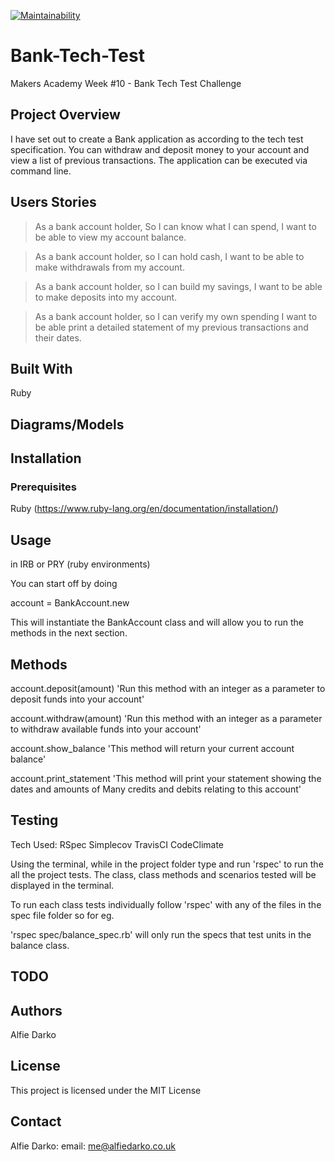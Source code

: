 [![Maintainability](https://api.codeclimate.com/v1/badges/82661539fce10cbc2900/maintainability)](https://codeclimate.com/github/AlfieDarko/Bank-Tech-Test/maintainability)


# Bank-Tech-Test
Makers Academy Week #10 - Bank Tech Test Challenge

## Project Overview
I have set out to create a Bank application as according to the tech test specification. You can withdraw and deposit money to your account and view a list of previous transactions. The application can be executed via command line.

## Users Stories
>As a bank account holder,
>So I can know what I can spend,
>I want to be able to view my account balance.

>As a bank account holder,
>so I can hold cash,
>I want to be able to make withdrawals from my account.

>As a bank account holder,
>so I can build my savings,
>I want to be able to make deposits into my account.

>As a bank account holder,
>so I can verify my own spending
>I want to be able print a detailed statement of my previous transactions and their dates.

## Built With
Ruby

## Diagrams/Models


## Installation
### Prerequisites
Ruby (https://www.ruby-lang.org/en/documentation/installation/)


## Usage

in IRB or PRY (ruby environments)

You can start off by doing

account = BankAccount.new

This will instantiate the BankAccount class and will allow you to run the
methods in the next section.
## Methods

account.deposit(amount)
'Run this method with an integer as a parameter to deposit funds into your account'

account.withdraw(amount)
'Run this method with an integer as a parameter to withdraw available
 funds into your account'

account.show_balance
'This method will return your current account balance'

account.print_statement
'This method will print your statement showing the dates and amounts of Many
credits and debits relating to this account'

## Testing

Tech Used:
RSpec
Simplecov
TravisCI
CodeClimate

Using the terminal, while in the project folder type and run 'rspec' to run
the all the project tests. The class, class methods
and scenarios tested will be displayed in the terminal.

To run each class tests individually follow 'rspec' with any of the files in the spec file folder so for eg.

'rspec spec/balance_spec.rb' will only run the specs that test units in the balance class.
## TODO

## Authors
Alfie Darko

## License
This project is licensed under the MIT License

## Contact
Alfie Darko:
email: me@alfiedarko.co.uk
